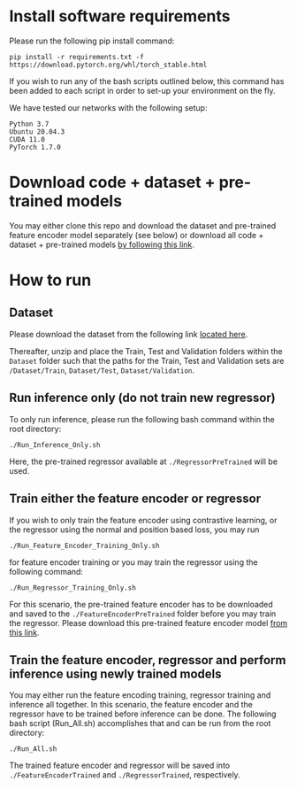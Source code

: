 # Install software requirements
Please run the following pip install command:
```
pip install -r requirements.txt -f https://download.pytorch.org/whl/torch_stable.html
```
If you wish to run any of the bash scripts outlined below, this command has been added to each script in order to set-up your environment on the fly. 

We have tested our networks with the following setup:
```
Python 3.7
Ubuntu 20.04.3
CUDA 11.0
PyTorch 1.7.0
```

# Download code + dataset + pre-trained models

You may either clone this repo and download the dataset and pre-trained feature encoder model separately (see below) or download all code + dataset + pre-trained models [by following this link](https://1drv.ms/u/s!Ai8vR3oqUKxTcG25XBvPyykMIJ8?e=GVZIFy).

# How to run

## Dataset
Please download the dataset from the following link [located here](https://1drv.ms/u/s!Ai8vR3oqUKxTa7IgFALZbzm0rHo?e=yUzVP0).

Thereafter, unzip and place the Train, Test and Validation folders within the ```Dataset``` folder such that the paths for the Train, Test and Validation sets are ```/Dataset/Train```, ```Dataset/Test```, ```Dataset/Validation```.

## Run inference only (do not train new regressor)
To only run inference, please run the following bash command within the root directory:
```
./Run_Inference_Only.sh
```
Here, the pre-trained regressor available at ```./RegressorPreTrained``` will be used.

## Train either the feature encoder or regressor
If you wish to only train the feature encoder using contrastive learning, or the regressor using the normal and position based loss, you may run
```
./Run_Feature_Encoder_Training_Only.sh
```
for feature encoder training or you may train the regressor using the following command:
```
./Run_Regressor_Training_Only.sh
```
For this scenario, the pre-trained feature encoder has to be downloaded and saved to the ```./FeatureEncoderPreTrained``` folder before you may train the regressor. Please download this pre-trained feature encoder model [from this link](https://1drv.ms/u/s!Ai8vR3oqUKxTbXv4m0nnEmVVMPI?e=lwj9XO).

## Train the feature encoder, regressor and perform inference using newly trained models
You may either run the feature encoding training, regressor training and inference all together. In this scenario, the feature encoder and the regressor have to be trained before inference can be done. The following bash script (Run_All.sh) accomplishes that and can be run from the root directory:
```
./Run_All.sh
```
The trained feature encoder and regressor will be saved into ```./FeatureEncoderTrained``` and ```./RegressorTrained```, respectively.
